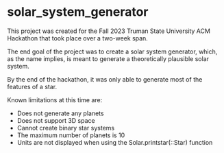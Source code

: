# solar_system_generator

This project was created for the Fall 2023 Truman State University ACM Hackathon that took place over a two-week span.

The end goal of the project was to create a solar system generator, which, as the name implies, is meant to generate a theoretically plausible solar system.

By the end of the hackathon, it was only able to generate most of the features of a star.

Known limitations at this time are:
- Does not generate any planets
- Does not support 3D space
- Cannot create binary star systems
- The maximum number of planets is 10
- Units are not displayed when using the Solar.printstar(::Star) function
